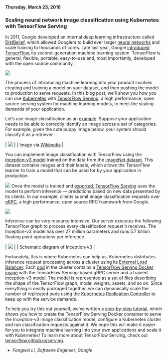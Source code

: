 #### Thursday, March 23, 2016 
### Scaling neural network image classification using Kubernetes with TensorFlow Serving  
In 2011, Google developed an internal deep learning infrastructure called [DistBelief](http://research.google.com/pubs/pub40565.html), which allowed Googlers to build ever larger [neural networks](https://en.wikipedia.org/wiki/Artificial_neural_network) and scale training to thousands of cores. Late last year, Google [introduced TensorFlow](http://googleresearch.blogspot.com/2015/11/tensorflow-googles-latest-machine_9.html), its second-generation machine learning system. TensorFlow is general, flexible, portable, easy-to-use and, most importantly, developed with the open source community.

[![](https://4.bp.blogspot.com/-PDRpnk823Ps/VvHJH3vIyKI/AAAAAAAAA4g/adIWZPfa2W4ObtIaWNbhpl8UyIwk9R7xg/s320/tensorflowserving-4.png)](https://4.bp.blogspot.com/-PDRpnk823Ps/VvHJH3vIyKI/AAAAAAAAA4g/adIWZPfa2W4ObtIaWNbhpl8UyIwk9R7xg/s1600/tensorflowserving-4.png)
  
The process of introducing machine learning into your product involves creating and training a model on your dataset, and then pushing the model to production to serve requests. In this blog post, we’ll show you how you can use [Kubernetes](http://kubernetes.io/) with [TensorFlow Serving](http://googleresearch.blogspot.com/2016/02/running-your-models-in-production-with.html), a high performance, open source serving system for machine learning models, to meet the scaling demands of your application.  
  
Let’s use image classification as an [example](https://tensorflow.github.io/serving/serving_inception). Suppose your application needs to be able to correctly identify an image across a set of categories. For example, given the cute puppy image below, your system should classify it as a retriever.  

| [![](https://3.bp.blogspot.com/-rUuOetJfoLc/VvHJHgDYusI/AAAAAAAAA4c/qO9xhVk4iH8EhrSqt3eZbqNGVQXH5fmCg/s320/tensorflowserving-2.png)](https://3.bp.blogspot.com/-rUuOetJfoLc/VvHJHgDYusI/AAAAAAAAA4c/qO9xhVk4iH8EhrSqt3eZbqNGVQXH5fmCg/s1600/tensorflowserving-2.png) |
| Image via [Wikipedia](https://commons.wikimedia.org/wiki/File:Golde33443.jpg) |

You can implement image classification with TensorFlow using the [Inception-v3 model](http://googleresearch.blogspot.com/2016/03/train-your-own-image-classifier-with.html) trained on the data from the [ImageNet dataset](http://www.image-net.org/). This dataset contains images and their labels, which allows the TensorFlow learner to train a model that can be used for by your application in production.  

[![](https://4.bp.blogspot.com/-oaJYNPqiqIc/VvHJH2Z19cI/AAAAAAAAA4k/xq8m0kqRIOUewTZLDvzjPh6YLHG4MxdSQ/s640/tensorflowserving-1.png)](https://4.bp.blogspot.com/-oaJYNPqiqIc/VvHJH2Z19cI/AAAAAAAAA4k/xq8m0kqRIOUewTZLDvzjPh6YLHG4MxdSQ/s1600/tensorflowserving-1.png)
Once the model is trained and [exported](https://github.com/tensorflow/serving/blob/master/tensorflow_serving/session_bundle/exporter.py), [TensorFlow Serving](https://tensorflow.github.io/serving/) uses the model to perform inference&nbsp;—&nbsp;predictions based on new data presented by its clients. In our example, clients submit image classification requests over [gRPC](http://www.grpc.io/), a high performance, open source RPC framework from Google.  

[![](https://4.bp.blogspot.com/-g2S3V47h7BY/VvHJIkBlTiI/AAAAAAAAA4o/wISpFzB6kvIZxJHlnmM7-XYzZYl1YFfDA/s320/tensorflowserving-5.png)](https://4.bp.blogspot.com/-g2S3V47h7BY/VvHJIkBlTiI/AAAAAAAAA4o/wISpFzB6kvIZxJHlnmM7-XYzZYl1YFfDA/s1600/tensorflowserving-5.png)
  
Inference can be very resource intensive. Our server executes the following TensorFlow graph to process every classification request it receives. The Inception-v3 model has over 27 million parameters and runs 5.7 billion floating point operations per inference.  

| [![](https://2.bp.blogspot.com/-Gcb6gxzqDkE/VvHJHE7yD3I/AAAAAAAAA4Y/4EZD83OV_8goqodV2pcaQKYeinokf9UuA/s640/tensorflowserving-3.png)](https://2.bp.blogspot.com/-Gcb6gxzqDkE/VvHJHE7yD3I/AAAAAAAAA4Y/4EZD83OV_8goqodV2pcaQKYeinokf9UuA/s1600/tensorflowserving-3.png) |
| Schematic diagram of Inception-v3 |

Fortunately, this is where Kubernetes can help us. Kubernetes distributes inference request processing across a cluster using its [External Load Balancer](http://kubernetes.io/docs/user-guide/load-balancer/). Each [pod](http://kubernetes.io/docs/user-guide/pods/) in the cluster contains a [TensorFlow Serving Docker image](https://tensorflow.github.io/serving/docker) with the TensorFlow Serving-based gRPC server and a trained Inception-v3 model. The model is represented as a [set of files](https://github.com/tensorflow/serving/blob/master/tensorflow_serving/session_bundle/README.md) describing the shape of the TensorFlow graph, model weights, assets, and so on. Since everything is neatly packaged together, we can dynamically scale the number of replicated pods using the [Kubernetes Replication Controller](http://kubernetes.io/docs/user-guide/replication-controller/operations/) to keep up with the service demands.  
  
To help you try this out yourself, we’ve written a [step-by-step tutorial](https://tensorflow.github.io/serving/serving_inception), which shows you how to create the TensorFlow Serving Docker container to serve the Inception-v3 image classification model, configure a Kubernetes cluster and run classification requests against it. We hope this will make it easier for you to integrate machine learning into your own applications and scale it with Kubernetes! To learn more about TensorFlow Serving, check out [tensorflow.github.io/serving](http://tensorflow.github.io/serving).&nbsp;  
  
- _Fangwei Li, Software Engineer, Google_